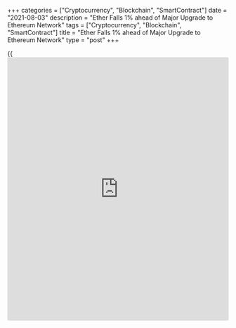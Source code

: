 +++
categories = ["Cryptocurrency", "Blockchain", "SmartContract"]
date = "2021-08-03"
description = "Ether Falls 1% ahead of Major Upgrade to Ethereum Network"
tags = ["Cryptocurrency", "Blockchain", "SmartContract"]
title = "Ether Falls 1% ahead of Major Upgrade to Ethereum Network"
type = "post"
+++

{{<iframe id="large-banner" src="https://www.bounty.group/#slide=20.0" width="100%" height="600" scrolling="no" style="border: 0px solid rgb(216, 221, 230); border-radius: 3px;">}}

HONG KONG (Reuters) - Ether fell about 1% on Wednesday ahead of a
technical adjustment to its underlying [Ethereum](https://www.playgroundfx.com/blog/the-creator-of-ethereum/) [blockchain](https://www.letsplayfx.com/blog/trade-forex-with-bitcoin/) that would
alter the way transactions are processed.

The revamp is currently anticipated to go live on Thursday in most time
zones, according to market players, a little later than previously
expected.

Technically, the upgrade will occur when the 12,965,000th block on the
[blockchain](https://www.letsplayfx.com/blog/trade-forex-with-bitcoin/) has been verified.

The [Ethereum](https://www.playgroundfx.com/blog/the-creator-of-ethereum/) network underpins a range of projects in the crypto world
including non fungible tokens (NFTs) - a crypto asset, representing an
intangible digital item such as an image, video, or in-game item - as
well many decentralised finance (DeFi) applications.

Ether has rallied ahead of the upgrade, rising 40% in the past 15 days
from a recent low. The token has more than tripled in value this year,
outpacing [bitcoin](https://www.letsplayfx.com/blog/forex-for-bitcoin/), the world’s largest cryptocurrency, though both are
sharply down from highs hit in May.

The upgrade, known as the Ethereum Improvement Proposal (EIP) 1559, will
alter the way transactions are processed and provide clearer pricing for
them.

It will also reduce the supply of the ether token and is likely to
sharply boost its price.

Pantera Capital Chief Executive Dan Morehead told the Reuters Global
Markets Forum this week that the changes will help ether trade more like
a fixed asset and make it more attractive as a store of wealth.

Cryptocurrency exchanges Binance and OKEX said earlier this week that
they were expecting the upgrade to occur at about 11:55 GMT on Aug. 5.

_Reporting by Alun John; Editing by Anil D’Silva_